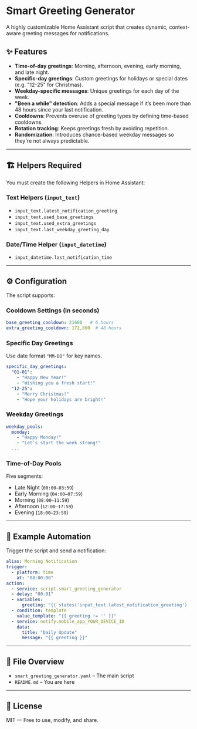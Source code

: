# Smart Greeting Generator

A highly customizable Home Assistant script that creates dynamic, context-aware greeting messages for notifications.

## ✨ Features

- **Time-of-day greetings**: Morning, afternoon, evening, early morning, and late night.
- **Specific-day greetings**: Custom greetings for holidays or special dates (e.g. "12-25" for Christmas).
- **Weekday-specific messages**: Unique greetings for each day of the week.
- **"Been a while" detection**: Adds a special message if it’s been more than 48 hours since your last notification.
- **Cooldowns**: Prevents overuse of greeting types by defining time-based cooldowns.
- **Rotation tracking**: Keeps greetings fresh by avoiding repetition.
- **Randomization**: Introduces chance-based weekday messages so they're not always predictable.

---

## 🏗️ Helpers Required

You must create the following Helpers in Home Assistant:

### Text Helpers (`input_text`)
- `input_text.latest_notification_greeting`
- `input_text.used_base_greetings`
- `input_text.used_extra_greetings`
- `input_text.last_weekday_greeting_day`

### Date/Time Helper (`input_datetime`)
- `input_datetime.last_notification_time`

---

## ⚙️ Configuration

The script supports:

### Cooldown Settings (in seconds)
```yaml
base_greeting_cooldown: 21600   # 6 hours
extra_greeting_cooldown: 172,800  # 48 hours
```

### Specific Day Greetings
Use date format `"MM-DD"` for key names.
```yaml
specific_day_greetings:
  "01-01":
    - "Happy New Year!"
    - "Wishing you a fresh start!"
  "12-25":
    - "Merry Christmas!"
    - "Hope your holidays are bright!"
```

### Weekday Greetings
```yaml
weekday_pools:
  monday:
    - "Happy Monday!"
    - "Let’s start the week strong!"
  ...
```

### Time-of-Day Pools
Five segments:
- Late Night (`00:00–03:59`)
- Early Morning (`04:00–07:59`)
- Morning (`08:00–11:59`)
- Afternoon (`12:00–17:59`)
- Evening (`18:00–23:59`)

---

## 🔔 Example Automation
Trigger the script and send a notification:
```yaml
alias: Morning Notification
trigger:
  - platform: time
    at: "08:00:00"
action:
  - service: script.smart_greeting_generator
  - delay: "00:01"
  - variables:
      greeting: "{{ states('input_text.latest_notification_greeting') | trim }}"
  - condition: template
    value_template: "{{ greeting != '' }}"
  - service: notify.mobile_app_YOUR_DEVICE_ID
    data:
      title: "Daily Update"
      message: "{{ greeting }}"
```

---

## 📁 File Overview

- `smart_greeting_generator.yaml` – The main script
- `README.md` – You are here

---

## 📜 License
MIT — Free to use, modify, and share.



